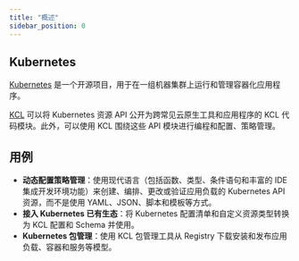 ```yaml
---
title: "概述"
sidebar_position: 0
---
```


## Kubernetes

[Kubernetes](https://kubernetes.io/) 是一个开源项目，用于在一组机器集群上运行和管理容器化应用程序。

[KCL](https://github.com/kcl-lang) 可以将 Kubernetes 资源 API 公开为跨常见云原生工具和应用程序的 KCL 代码模块。此外，可以使用 KCL 围绕这些 API 模块进行编程和配置、策略管理。

## 用例

- **动态配置策略管理**：使用现代语言（包括函数、类型、条件语句和丰富的 IDE 集成开发环境功能）来创建、编排、更改或验证应用负载的 Kubernetes API 资源，而不是使用 YAML、JSON、脚本和模板等方式。
- **接入 Kubernetes 已有生态**：将 Kubernetes 配置清单和自定义资源类型转换为 KCL 配置和 Schema 并使用。
- **Kubernetes 包管理**：使用 KCL 包管理工具从 Registry 下载安装和发布应用负载、容器和服务等模型。
